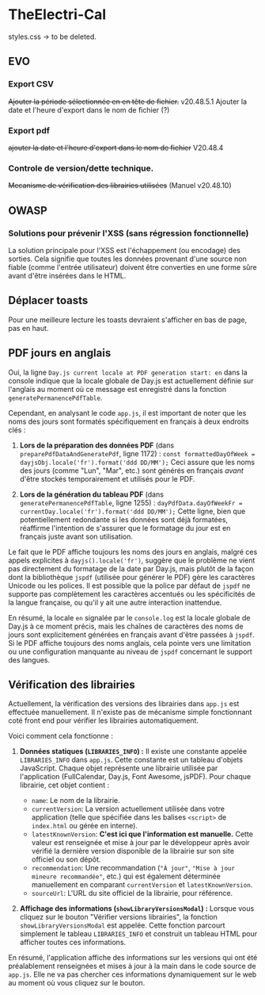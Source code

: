 # TheElectri-Cal
styles.css -> to be deleted.


## EVO
### Export CSV
~~Ajouter la période sélectionnée en en tête de fichier.~~ v20.48.5.1
Ajouter la date et l'heure d'export dans le nom de fichier (?)

### Export pdf 
~~ajouter la date et l'heure d'export dans le nom de fichier~~ V20.48.4 

### Controle de version/dette technique.
~~Mecanisme de vérification des librairies utilisées~~ (Manuel v20.48.10)

## OWASP
### Solutions pour prévenir l'XSS (sans régression fonctionnelle)
La solution principale pour l'XSS est l'échappement (ou encodage) des sorties. Cela signifie que toutes les données provenant d'une source non fiable (comme l'entrée utilisateur) doivent être converties en une forme sûre avant d'être insérées dans le HTML.

## Déplacer toasts
Pour une meilleure lecture les toasts devraient s'afficher en bas de page, pas en haut.

## PDF jours en anglais
Oui, la ligne `Day.js current locale at PDF generation start: en` dans la console indique que la locale globale de Day.js est actuellement définie sur l'anglais au moment où ce message est enregistré dans la fonction `generatePermanencePdfTable`.

Cependant, en analysant le code `app.js`, il est important de noter que les noms des jours sont formatés spécifiquement en français à deux endroits clés :

1.  **Lors de la préparation des données PDF** (dans `preparePdfDataAndGeneratePdf`, ligne 1172) :
    `const formattedDayOfWeek = dayjsObj.locale('fr').format('ddd DD/MM');`
    Ceci assure que les noms des jours (comme "Lun", "Mar", etc.) sont générés en français *avant* d'être stockés temporairement et utilisés pour le PDF.

2.  **Lors de la génération du tableau PDF** (dans `generatePermanencePdfTable`, ligne 1255) :
    `dayPdfData.dayOfWeekFr = currentDay.locale('fr').format('ddd DD/MM');`
    Cette ligne, bien que potentiellement redondante si les données sont déjà formatées, réaffirme l'intention de s'assurer que le formatage du jour est en français juste avant son utilisation.

Le fait que le PDF affiche toujours les noms des jours en anglais, malgré ces appels explicites à `dayjs().locale('fr')`, suggère que le problème ne vient pas directement du formatage de la date par Day.js, mais plutôt de la façon dont la bibliothèque `jspdf` (utilisée pour générer le PDF) gère les caractères Unicode ou les polices. Il est possible que la police par défaut de `jspdf` ne supporte pas complètement les caractères accentués ou les spécificités de la langue française, ou qu'il y ait une autre interaction inattendue.

En résumé, la locale `en` signalée par le `console.log` est la locale globale de Day.js à ce moment précis, mais les chaînes de caractères des noms de jours sont explicitement générées en français avant d'être passées à `jspdf`. Si le PDF affiche toujours des noms anglais, cela pointe vers une limitation ou une configuration manquante au niveau de `jspdf` concernant le support des langues.

## Vérification des librairies 
Actuellement, la vérification des versions des librairies dans `app.js` est effectuée manuellement.
Il n'existe pas de mécanisme simple fonctionnant coté front end pour vérifier les librairies automatiquement.

Voici comment cela fonctionne :

1.  **Données statiques (`LIBRARIES_INFO`) :** Il existe une constante appelée `LIBRARIES_INFO` dans `app.js`. Cette constante est un tableau d'objets JavaScript. Chaque objet représente une librairie utilisée par l'application (FullCalendar, Day.js, Font Awesome, jsPDF). Pour chaque librairie, cet objet contient :
    * `name`: Le nom de la librairie.
    * `currentVersion`: La version actuellement utilisée dans votre application (telle que spécifiée dans les balises `<script>` de `index.html` ou gérée en interne).
    * `latestKnownVersion`: **C'est ici que l'information est manuelle.** Cette valeur est renseignée et mise à jour par le développeur après avoir vérifié la dernière version disponible de la librairie sur son site officiel ou son dépôt.
    * `recommendation`: Une recommandation (`"À jour"`, `"Mise à jour mineure recommandée"`, etc.) qui est également déterminée manuellement en comparant `currentVersion` et `latestKnownVersion`.
    * `sourceUrl`: L'URL du site officiel de la librairie, pour référence.

2.  **Affichage des informations (`showLibraryVersionsModal`) :** Lorsque vous cliquez sur le bouton "Vérifier versions librairies", la fonction `showLibraryVersionsModal` est appelée. Cette fonction parcourt simplement le tableau `LIBRARIES_INFO` et construit un tableau HTML pour afficher toutes ces informations.

En résumé, l'application affiche des informations sur les versions qui ont été préalablement renseignées et mises à jour à la main dans le code source de `app.js`. Elle ne va pas chercher ces informations dynamiquement sur le web au moment où vous cliquez sur le bouton.
